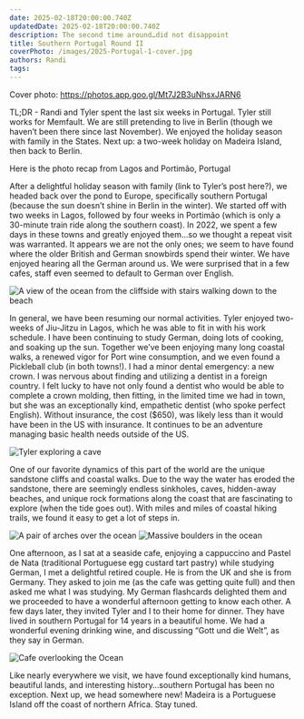 ```yaml
---
date: 2025-02-18T20:00:00.740Z
updatedDate: 2025-02-18T20:00:00.740Z
description: The second time around…did not disappoint
title: Southern Portugal Round II
coverPhoto: /images/2025-Portugal-1-cover.jpg
authors: Randi
tags:
---
```


Cover photo: https://photos.app.goo.gl/Mt7J2B3uNhsxJARN6

TL;DR - Randi and Tyler spent the last six weeks in Portugal. Tyler still works for Memfault. We are still pretending to live in Berlin (though we haven’t been there since last November). We enjoyed the holiday season with family in the States. Next up: a two-week holiday on Madeira Island, then back to Berlin.

Here is the photo recap from Lagos and Portimão, Portugal

After a delightful holiday season with family (link to Tyler’s post here?), we headed back over the pond to Europe, specifically southern Portugal (because the sun doesn’t shine in Berlin in the winter). We started off with two weeks in Lagos, followed by four weeks in Portimão (which is only a 30-minute train ride along the southern coast). In 2022, we spent a few days in these towns and greatly enjoyed them…so we thought a repeat visit was warranted. It appears we are not the only ones; we seem to have found where the older British and German snowbirds spend their winter. We have enjoyed hearing all the German around us. We were surprised that in a few cafes, staff even seemed to default to German over English.

![A view of the ocean from the cliffside with stairs walking down to the beach](/images/2025-portugal-2.jpg)

In general, we have been resuming our normal activities. Tyler enjoyed two-weeks of Jiu-Jitzu in Lagos, which he was able to fit in with his work schedule. I have been continuing to study German, doing lots of cooking, and soaking up the sun. Together we’ve been enjoying many long coastal walks, a renewed vigor for Port wine consumption, and we even found a Pickleball club (in both towns!). I had a minor dental emergency: a new crown. I was nervous about finding and utilizing a dentist in a foreign country. I felt lucky to have not only found a dentist who would be able to complete a crown molding, then fitting, in the limited time we had in town, but she was an exceptionally kind, empathetic dentist (who spoke perfect English). Without insurance, the cost ($650), was likely less than it would have been in the US with insurance. It continues to be an adventure managing basic health needs outside of the US.

![Tyler exploring a cave](/images/2025-portugal-3.jpg)

One of our favorite dynamics of this part of the world are the unique sandstone cliffs and coastal walks. Due to the way the water has eroded the sandstone, there are seemingly endless sinkholes, caves, hidden-away beaches, and unique rock formations along the coast that are fascinating to explore (when the tide goes out). With miles and miles of coastal hiking trails, we found it easy to get a lot of steps in.

![A pair of arches over the ocean](/images/2025-portugal-4.jpg)
![Massive boulders in the ocean](/images/2025-portugal-5.jpg)

One afternoon, as I sat at a seaside cafe, enjoying a cappuccino and Pastel de Nata (traditional Portuguese egg custard tart pastry) while studying German, I met a delightful retired couple. He is from the UK and she is from Germany. They asked to join me (as the cafe was getting quite full) and then asked me what I was studying. My German flashcards delighted them and we proceeded to have a wonderful afternoon getting to know each other. A few days later, they invited Tyler and I to their home for dinner. They have lived in southern Portugal for 14 years in a beautiful home. We had a wonderful evening drinking wine, and discussing “Gott und die Welt”, as they say in German.

![Cafe overlooking the Ocean](/images/2025-portugal-6.jpg)

Like nearly everywhere we visit, we have found exceptionally kind humans, beautiful lands, and interesting history…southern Portugal has been no exception. Next up, we head somewhere new! Madeira is a Portuguese Island off the coast of northern Africa. Stay tuned.
